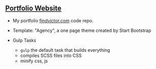 ## [Portfolio Website](https://findvictor.com)

- My portfolio [findvictor.com](https://findvictor.com) code repo.

- Template: "Agency", a one page theme created by Start Bootstrap

- Gulp Tasks
  - `gulp` the default task that builds everything
  - compiles SCSS files into CSS
  - minify css, js
